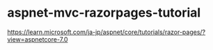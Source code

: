 # aspnet-mvc-razorpages-tutorial

https://learn.microsoft.com/ja-jp/aspnet/core/tutorials/razor-pages/?view=aspnetcore-7.0